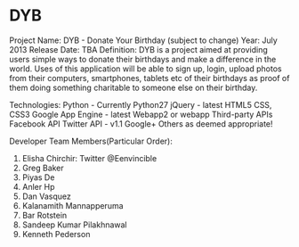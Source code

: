 DYB
===
Project Name: DYB - Donate Your Birthday (subject to change)
Year: July 2013
Release Date: TBA
Definition: 
    DYB is a project aimed at providing users simple ways to donate their birthdays and make a difference in the world. Uses of this application will be able to sign up, login, upload photos from their computers, smartphones, tablets etc of their birthdays as proof of them doing something charitable to someone else on their birthday.

Technologies:
Python - Currently Python27
jQuery - latest
HTML5
CSS, CSS3
Google App Engine - latest
Webapp2 or webapp
Third-party APIs
Facebook API
Twitter API - v1.1
Google+
Others as deemed appropriate!



Developer Team Members(Particular Order):

1. Elisha Chirchir: Twitter @Eenvincible
2. Greg Baker
3. Piyas De
4. Anler Hp
5. Dan Vasquez
6. Kalanamith Mannapperuma
7. Bar Rotstein
8. Sandeep Kumar Pilakhnawal
9. Kenneth Pederson




